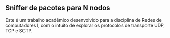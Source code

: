 ## Sniffer de pacotes para N nodos

Este é um trabalho acadêmico desenvolvido para a disciplina de Redes de computadores I, com o intuito de explorar os protocolos de transporte UDP, TCP e SCTP.
